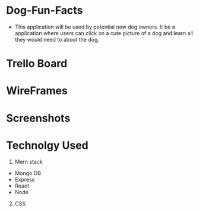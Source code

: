 # Dog-Fun-Facts
- This application will be used by potential new dog owners. It be a application where users can click on a cute picture of a dog and learn all they would need to about the dog.
# Trello Board

# WireFrames

# Screenshots
# Technolgy Used
1. Mern stack
- Mongo DB
- Express
- React
- Node
2. CSS
  
